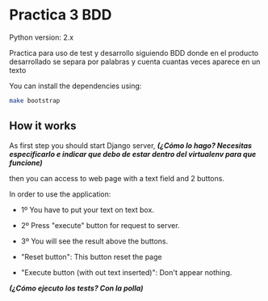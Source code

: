 # Practica 3 BDD

Python version: 2.x

Practica para uso de test y desarrollo siguiendo BDD donde en el producto desarrollado se separa por palabras y cuenta cuantas veces aparece en un texto

You can install the dependencies using:

```bash
make bootstrap
```

## How it works

As first step you should start Django server, **_(¿Cómo lo hago? Necesitas especificarlo e indicar que debo de estar dentro del virtualenv para que funcione)_**

then you can access to web page with  a text field and 2 buttons.

In order to use the application:

* 1º You have to put your text on text box.
* 2º Press "execute" button for request to server.
* 3º You will see the result above the buttons.

* "Reset button": This button reset the page
* "Execute button (with out text inserted)": Don't appear nothing.

**_(¿Cómo ejecuto los tests? Con la polla)_**